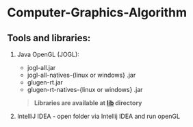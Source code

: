 # Computer-Graphics-Algorithm






## Tools and libraries:
1. Java OpenGL (JOGL): 
    - jogl-all.jar
    - jogl-all-natives-{linux or windows} .jar
    - glugen-rt.jar
    - glugen-rt-natives-{linux or windows} .jar
	>  **Libraries are available at [lib](/lib) directory**

2. IntelliJ IDEA - open folder via Intellij IDEA and run openGL
